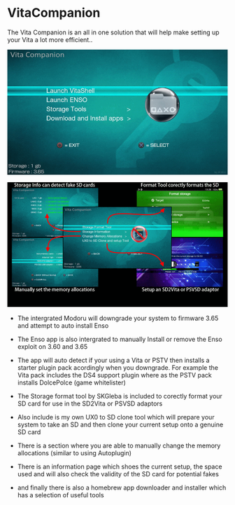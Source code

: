 # VitaCompanion

The Vita Companion is an all in one solution that will help make setting up your Vita a lot more efficient..

![](https://github.com/AntHJ/VitaCompanion/blob/main/006b.png)

![](https://github.com/AntHJ/VitaCompanion/blob/main/007.png)

- The intergrated Modoru will downgrade your system to firmware 3.65 and attempt to auto install Enso

- The Enso app is also intergrated to manually Install or remove the Enso exploit on 3.60 and 3.65

- The app will auto detect if your using a Vita or PSTV then installs a starter plugin pack acordingly when you downgrade. For example the Vita pack includes the DS4 support plugin where as the PSTV pack installs DolcePolce (game whitelister)

- The Storage format tool by SKGleba is included to corectly format your SD card for use in the SD2Vita or PSVSD adaptors

- Also include is my own UX0 to SD clone tool which will prepare your system to take an SD and then clone your current setup onto a genuine SD card

- There is a section where you are able to manually change the memory allocations (similar to using Autoplugin)

- There is an information page which shoes the current setup, the space used and will also check the validity of the SD card for potential fakes

- and finally there is also a homebrew app downloader and installer which has a selection of useful tools
